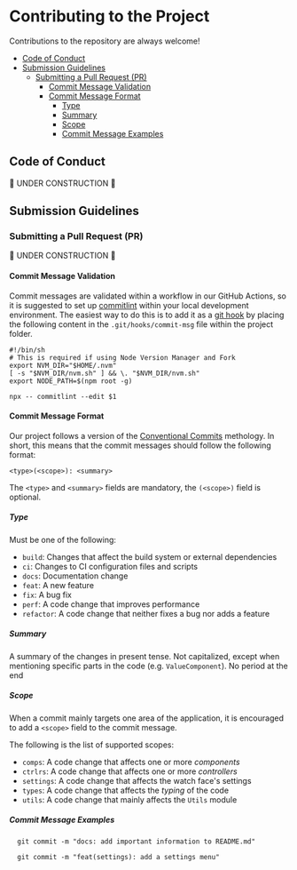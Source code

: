# Contributing to the Project

Contributions to the repository are always welcome!

- [Code of Conduct](#code-of-conduct)
- [Submission Guidelines](#submission-guidelines)
  - [Submitting a Pull Request (PR)](#submitting-a-pull-request-pr)
    - [Commit Message Validation](#commit-message-validation)
    - [Commit Message Format](#commit-message-format)
      - [Type](#type)
      - [Summary](#summary)
      - [Scope](#scope)
      - [Commit Message Examples](#commit-message-examples)

## Code of Conduct

🚧 UNDER CONSTRUCTION 🚧

## Submission Guidelines

<!-- ### Submitting and Issue -->

### Submitting a Pull Request (PR)

🚧 UNDER CONSTRUCTION 🚧

#### Commit Message Validation

Commit messages are validated within a workflow in our GitHub Actions, so it is suggested to set up [commitlint](https://commitlint.js.org/) within your local development environment. The easiest way to do this is to add it as a [git hook](https://git-scm.com/book/en/v2/Customizing-Git-Git-Hooks) by placing the following content in the `.git/hooks/commit-msg` file within the project folder.

```shell
#!/bin/sh
# This is required if using Node Version Manager and Fork
export NVM_DIR="$HOME/.nvm"
[ -s "$NVM_DIR/nvm.sh" ] && \. "$NVM_DIR/nvm.sh"
export NODE_PATH=$(npm root -g)

npx -- commitlint --edit $1
```

#### Commit Message Format

Our project follows a version of the [Conventional Commits](https://www.conventionalcommits.org/) methology. In short, this means that the commit messages should follow the following format:

```text
<type>(<scope>): <summary>
```

The `<type>` and `<summary>` fields are mandatory, the `(<scope>)` field is optional.

##### Type

Must be one of the following:

- `build`: Changes that affect the build system or external dependencies
- `ci`: Changes to CI configuration files and scripts
- `docs`: Documentation change
- `feat`: A new feature
- `fix`: A bug fix
- `perf`: A code change that improves performance
- `refactor`: A code change that neither fixes a bug nor adds a feature

##### Summary

A summary of the changes in present tense. Not capitalized, except when mentioning specific parts in the code (e.g. `ValueComponent`). No period at the end

##### Scope

When a commit mainly targets one area of the application, it is encouraged to add a `<scope>` field to the commit message.

The following is the list of supported scopes:

- `comps`: A code change that affects one or more _components_
- `ctrlrs`: A code change that affects one or more _controllers_
- `settings`: A code change that affects the watch face's settings
- `types`: A code change that affects the _typing_ of the code
- `utils`: A code change that mainly affects the `Utils` module

##### Commit Message Examples

```shell
  git commit -m "docs: add important information to README.md"

  git commit -m "feat(settings): add a settings menu"
```
